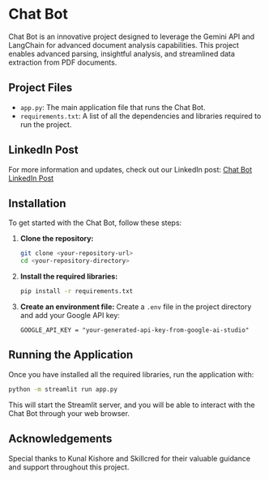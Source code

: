 # Chat Bot

Chat Bot is an innovative project designed to leverage the Gemini API and LangChain for advanced document analysis capabilities. This project enables advanced parsing, insightful analysis, and streamlined data extraction from PDF documents.

## Project Files

- `app.py`: The main application file that runs the Chat Bot.
- `requirements.txt`: A list of all the dependencies and libraries required to run the project.

## LinkedIn Post

For more information and updates, check out our LinkedIn post: [Chat Bot LinkedIn Post](https://www.linkedin.com/posts/suraj-kumar-362360289_ai-chatbot-innovation-activity-7222146013833093120-dEX3?utm_source=share&utm_medium=member_desktop)

## Installation

To get started with the Chat Bot, follow these steps:

1. **Clone the repository:**
    ```bash
    git clone <your-repository-url>
    cd <your-repository-directory>
    ```

2. **Install the required libraries:**
    ```bash
    pip install -r requirements.txt
    ```

3. **Create an environment file:**
    Create a `.env` file in the project directory and add your Google API key:
    ```plaintext
    GOOGLE_API_KEY = "your-generated-api-key-from-google-ai-studio"
    ```

## Running the Application

Once you have installed all the required libraries, run the application with:
```bash
python -m streamlit run app.py
```
This will start the Streamlit server, and you will be able to interact with the Chat Bot through your web browser.

## Acknowledgements

Special thanks to Kunal Kishore and Skillcred for their valuable guidance and support throughout this project.
